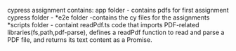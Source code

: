 cypress assignment contains:
app folder - contains pdfs for first assignment
cypress folder - 
*e2e folder -contains the cy files for the assignments
*scripts folder - containt readPdf.ts code that imports PDF-related libraries(fs,path,pdf-parse), defines a readPdf function to read and parse a PDF file, and returns its text content as a Promise.


